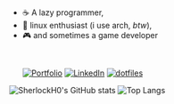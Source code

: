 - ☕ A lazy programmer,
- 🐧 linux enthusiast (i use arch, _btw_),
- 🎮 and sometimes a game developer

<br>

&nbsp;&nbsp;&nbsp;&nbsp;&nbsp;
[![Portfolio](https://img.shields.io/badge/portfolio-darkgreen?style=for-the-badge)](https://daniildavtian.vercel.app/) 
[![LinkedIn](https://img.shields.io/badge/linkedin-%230077B5.svg?style=for-the-badge&logo=linkedin&logoColor=white)](https://www.linkedin.com/in/daniil-davtian/)
[![dotfiles](https://img.shields.io/badge/.dotfiles-black?style=for-the-badge)](https://github.com/SherlockH0/.dotfiles)

![SherlockH0's GitHub stats](https://github-readme-stats.vercel.app/api?username=SherlockH0&show_icons=true&theme=transparent&hide_border=true&hide_title=true)
![Top Langs](https://github-readme-stats.vercel.app/api/top-langs/?username=SherlockH0&theme=transparent&hide_border=true&layout=compact&langs_count=8)
